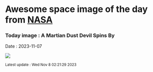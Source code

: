 
# Awesome space image of the day from [NASA](https://api.nasa.gov/)

### Today image : A Martian Dust Devil Spins By
Date : 2023-11-07

![](https://www.youtube.com/embed/xB3QIEkNJgs?rel=0)

<small>Latest update : Wed Nov  8 02:21:29 2023</small>
        